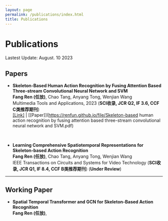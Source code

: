 ```yaml
---
layout: page
permalink: /publications/index.html
title: Publications
---
```


# Publications

Lastest Update: August. 10 2023&nbsp; 


## Papers

- **Skeleton-Based Human Action Recognition by Fusing Attention Based Three-stream Convolutional Neural Network and SVM**<br>
**Fang Ren (任放)**, Chao Tang, Anyang Tong, Wenjian Wang<br>
Multimedia Tools and Applications, 2023 (**SCI收录, JCR Q2, IF 3.6, CCF C类推荐期刊**)<br>
[[Link]](https://link.springer.com/article/10.1007/s11042-023-15334-9) | [[Paper]](https://renfun.github.io/file/Skeleton-based human action recognition by fusing attention based three-stream convolutional neural network and SVM.pdf)
<br>

- **Learning Comprehensive Spatiotemporal Representations for Skeleton-based Action Recognition**<br>
**Fang Ren (任放)**, Chao Tang, Anyang Tong, Wenjian Wang<br>
IEEE Transactions on Circuits and Systems for Video Technology (**SCI收录, JCR Q1, IF 8.4, CCF B类推荐期刊**) (**Under Review**)<br>

---

## Working Paper

- **Spatial Temporal Transformer and GCN for Skeleton-Based Action Recognition**<br>
**Fang Ren (任放)**,<br>


<br>
